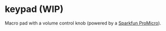 # keypad (WIP)
Macro pad with a volume control knob (powered by a [Sparkfun ProMicro](https://www.sparkfun.com/products/12640)).
